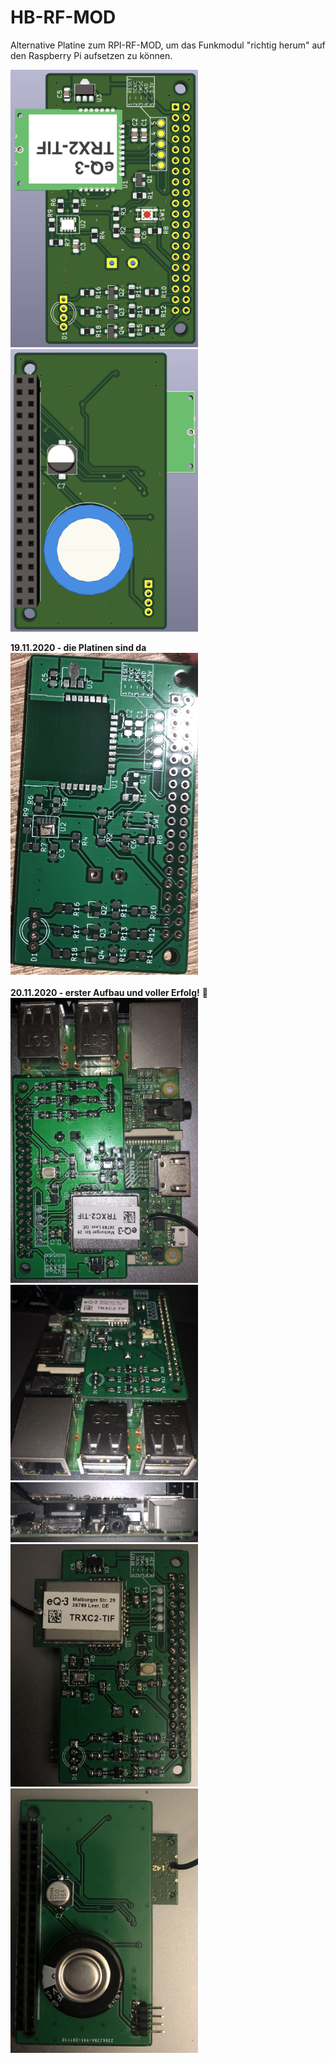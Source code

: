# HB-RF-MOD
Alternative Platine zum RPI-RF-MOD, um das Funkmodul "richtig herum" auf den Raspberry Pi aufsetzen zu können.

<img src="HB-RF-MOD-Top.png" width=300><img src="HB-RF-MOD-Bottom.png" width=300>

**19.11.2020 - die Platinen sind da** <br>
<img src="Images/IMG_1772.jpg" width=300>
<br/><br/>
**20.11.2020 - erster Aufbau und voller Erfolg!** :tada: <br/>
<img src="Images/IMG_1774.jpg" width=300><br/>
<img src="Images/IMG_1775.jpg" width=300>
<img src="Images/IMG_1777.jpg" width=300><br/>
<img src="Images/IMG_1781.jpg" width=300>
<img src="Images/IMG_1778.jpg" width=300><br/>
